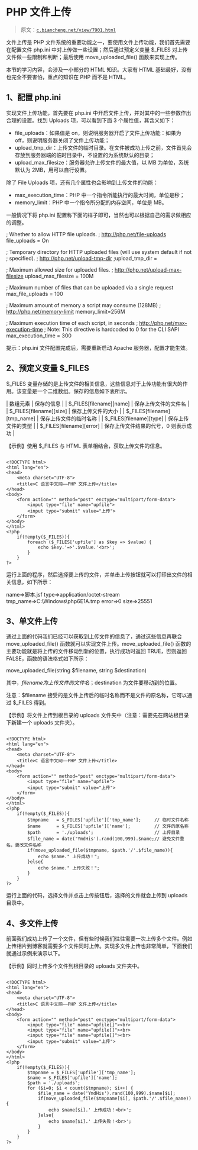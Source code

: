 # PHP 文件上传

> 原文：[`c.biancheng.net/view/7901.html`](http://c.biancheng.net/view/7901.html)

文件上传是 PHP 文件系统的重要功能之一，要使用文件上传功能，我们首先需要在配置文件 php.ini 中对上传做一些设置；然后通过预定义变量 $_FILES 对上传文件做一些限制和判断；最后使用 move_uploaded_file() 函数来实现上传。

本节的学习内容，会涉及一小部分的 HTML 知识。大家有 HTML 基础最好，没有也完全不要害怕，重点的知识在 PHP 而不是 HTML。

## 1、配置 php.ini

实现文件上传功能，首先要在 php.ini 中开启文件上传，并对其中的一些参数作出合理的设置。找到 Uploads 项，可以看到下面 3 个属性值，其含义如下：

*   file_uploads：如果值是 on，则说明服务器开启了文件上传功能：如果为 off，则说明服务器关闭了文件上传功能；
*   upload_tmp_dir：上传文件的临时目录。在文件被成功上传之前，文件首先会存放到服务器端的临时目录中，不设置的为系统默认的目录；
*   upload_max_filesize：服务器允许上传文件的最大值，以 MB 为单位，系统默认为 2MB，用可以自行设置。

除了 File Uploads 项，还有几个属性也会影响到上传文件的功能：

*   max_execution_time：PHP 中一个指令所能执行的最大时间，单位是秒；
*   memory_limit：PHP 中一个指令所分配的内存空间，单位是 MB。

一般情况下将 php.ini 配置称下面的样子即可，当然也可以根据自己的需求做相应的调整。

; Whether to allow HTTP file uploads.
; http://php.net/file-uploads
file_uploads = On

; Temporary directory for HTTP uploaded files (will use system default if not
; specified).
; http://php.net/upload-tmp-dir
;upload_tmp_dir =

; Maximum allowed size for uploaded files.
; http://php.net/upload-max-filesize
upload_max_filesize = 100M

; Maximum number of files that can be uploaded via a single request
max_file_uploads = 100

; Maximum amount of memory a script may consume (128MB)
; http://php.net/memory-limit
memory_limit=256M

; Maximum execution time of each script, in seconds
; http://php.net/max-execution-time
; Note: This directive is hardcoded to 0 for the CLI SAPI
max_execution_time = 300

提示：php.ini 文件配置完成后，需要重新启动 Apache 服务器，配置才能生效。

## 2、预定义变量 $_FILES

$_FILES 变量存储的是上传文件的相关信息，这些信息对于上传功能有很大的作用。该变量是一个二维数组。保存的信息如下表所示。

| 数组元素 | 保存的信息 |
| $_FILES[filename][name] | 保存上传文件的文件名 |
| $_FILES[filename][size] | 保存上传文件的大小 |
| $_FILES[filename][tmp_name] | 保存上传文件的临时名称 |
| $_FILES[filename][type] | 保存上传文件的类型 |
| $_FILES[filename][error] | 保存上传文件结果的代号，0 则表示成功 |

【示例】使用 $_FILES 与 HTML 表单相结合，获取上传文件的信息。

```

<!DOCTYPE html>
<html lang="en">
<head>
    <meta charset="UTF-8">
    <title>C 语言中文网——PHP 文件上传</title>
</head>
<body>
    <form action="" method="post" enctype="multipart/form-data">
        <input type="file" name="upfile">
        <input type="submit" value="上传">
    </form>
</body>
</html>
<?php
    if(!empty($_FILES)){
        foreach ($_FILES['upfile'] as $key => $value) {
            echo $key.'=>'.$value.'<br>';
        }
    }
?>
```

运行上面的程序，然后选择要上传的文件，并单击上传按钮就可以打印出文件的相关信息，如下所示：

name=>脚本.jsf
type=>application/octet-stream
tmp_name=>C:\Windows\php6E1A.tmp
error=>0
size=>25551

## 3、单文件上传

通过上面的代码我们已经可以获取到上传文件的信息了，通过这些信息再联合 move_uploaded_file() 函数就可以实现文件上传。move_uploaded_file() 函数的主要功能就是将上传的文件移动到新的位置，执行成功时返回 TRUE，否则返回 FALSE，函数的语法格式如下所示：

move_uploaded_file(string $filename, string $destination)

其中，$filename 为上传文件的文件名；$destination 为文件要移动到的位置。

注意：$filename 接受的是文件上传后的临时名称而不是文件的原名称，它可以通过 $_FILES 得到。

【示例】将文件上传到根目录的 uploads 文件夹中（注意：需要先在网站根目录下新建一个 uploads 文件夹）。

```

<!DOCTYPE html>
<html lang="en">
<head>
    <meta charset="UTF-8">
    <title>C 语言中文网——PHP 文件上传</title>
</head>
<body>
    <form action="" method="post" enctype="multipart/form-data">
        <input type="file" name="upfile">
        <input type="submit" value="上传">
    </form>
</body>
</html>
<?php
    if(!empty($_FILES)){
        $tmpname   = $_FILES['upfile']['tmp_name'];     // 临时文件名称
        $name      = $_FILES['upfile']['name'];         // 文件的原名称
        $path      = './uploads';                       // 上传目录
        $file_name = date('YmdHis').rand(100,999).$name;// 避免文件重名，更改文件名称
        if(move_uploaded_file($tmpname, $path.'/'.$file_name)){
            echo $name." 上传成功！";
        }else{
            echo $name." 上传失败！";
        }
    }
?>
```

运行上面的代码，选择文件并点击上传按钮后，选择的文件就会上传到 uploads 目录中。

## 4、多文件上传

前面我们成功上传了一个文件，但有些时候我们往往需要一次上传多个文件。例如上传相片到博客就需要多个文件同时上传。实现多文件上传也非常简单，下面我们就通过示例来演示以下。

【示例】同时上传多个文件到根目录的 uploads 文件夹中。

```

<!DOCTYPE html>
<html lang="en">
<head>
    <meta charset="UTF-8">
    <title>C 语言中文网——PHP 文件上传</title>
</head>
<body>
    <form action="" method="post" enctype="multipart/form-data">
        <input type="file" name="upfile[]"><br>
        <input type="file" name="upfile[]"><br>
        <input type="file" name="upfile[]"><br>
        <input type="submit" value="上传">
    </form>
</body>
</html>
<?php
    if(!empty($_FILES)){
        $tmpname = $_FILES['upfile']['tmp_name'];
        $name = $_FILES['upfile']['name'];
        $path = './uploads';
        for ($i=0; $i < count($tmpname); $i++) {
            $file_name = date('YmdHis').rand(100,999).$name[$i];
            if(move_uploaded_file($tmpname[$i], $path.'/'.$file_name)){
                echo $name[$i].' 上传成功！<br>';
            }else{
                echo $name[$i].' 上传失败！<br>';
            }
        }
    }
?>
```